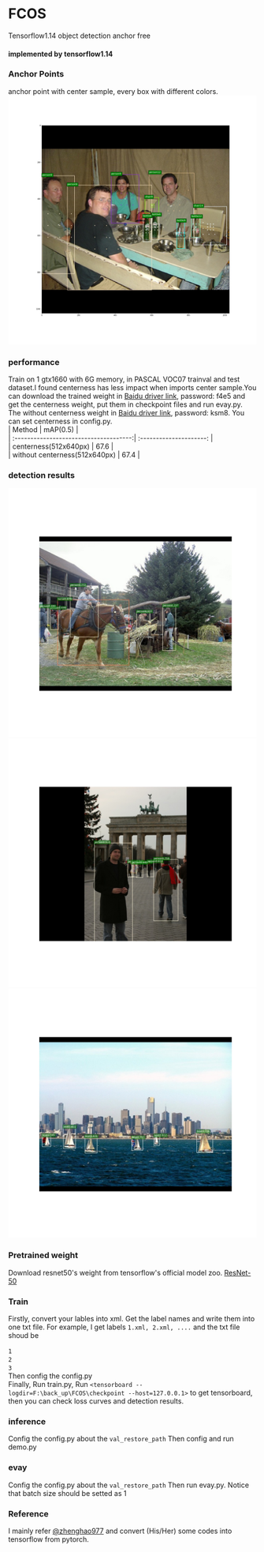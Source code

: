 # FCOS
Tensorflow1.14  object detection  anchor free

####  implemented by tensorflow1.14  

### Anchor Points  
anchor point with center sample, every box with different colors.  
![](assets1/000050.jpg)  
### performance 
Train on 1 gtx1660 with 6G memory, in PASCAL VOC07 trainval and test dataset.I found centerness has less impact when imports center sample.You can download the trained weight in [Baidu driver link](https://pan.baidu.com/s/1aKO__bFwIL3-oip5y_Fr2g ), password: f4e5 and get the centerness weight, put them in checkpoint files and run evay.py. The without centerness weight in [Baidu driver link](https://pan.baidu.com/s/1YX0QhMEL2oyf42QuSwA4-g ), password: ksm8. You can set centerness in config.py.  
|       Method                           |     mAP(0.5)            |  
| :-------------------------------------:| :---------------------: |  
|     centerness(512x640px)              |      67.6               |  
|     without centerness(512x640px)      |      67.4               |  

### detection results  
![](assets1/000166.jpg)  
![](assets1/000191.jpg)  
![](assets1/008998.jpg)  
### Pretrained weight  
Download resnet50's weight from tensorflow's official model zoo.
[ResNet-50](http://download.tensorflow.org/models/resnet_v1_50_2016_08_28.tar.gz )  

### Train  
Firstly, convert your lables into xml. Get the label names and write them into one txt file. For example, I get labels `1.xml, 2.xml, ....` and the txt file shoud be  

`1`   
`2`   
`3`  
Then config the config.py  
Finally, Run train.py, Run `<tensorboard --logdir=F:\back_up\FCOS\checkpoint --host=127.0.0.1>` to get tensorboard, then you can check loss curves and detection results.  

### inference  
Config the config.py about the `val_restore_path` Then config and run demo.py  

### evay  
Config the config.py about the  `val_restore_path` Then  run evay.py. Notice that batch size should be setted as 1  

### Reference  
I mainly refer [@zhenghao977](https://github.com/zhenghao977/FCOS-PyTorch-37.2AP) and convert (His/Her) some codes into tensorflow from pytorch.
